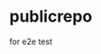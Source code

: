 # publicrepo
for e2e test
































































































































































































































































































































































































































































































































































































































































































































































































































































































































































































































































































































































































































































































































































































































































































































































































































































































































































































































































































































































































































































































































































































































































































































































































































































































































































































































































































































































































































































































































































































































































































































































































































































































































































































































































































